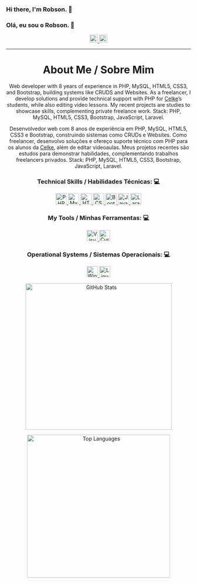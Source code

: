 ### Hi there, I'm Robson. 👋
### Olá, eu sou o Robson. 👋

<!-- Social Network -->
<p align="center">
  <a href="https://www.linkedin.com/in/robsonluiz/?locale=en_US">
    <img src="https://user-images.githubusercontent.com/55005374/103146171-312a4c00-470b-11eb-8839-992580bb8206.png" width="22px" alt="LinkedIn"/>
  </a>
  <a href="mailto:robsonluiz_6@hotmail.com">
    <img src="https://user-images.githubusercontent.com/20735034/149609991-58c03c8f-be3d-4ef2-b790-b5be58d99aee.png" width="22px" alt="Hotmail"/>
  </a>
</p>
<hr>

<!-- Title -->
<h1 align="center">About Me / Sobre Mim</h1>
<p align="center">Web developer with 8 years of experience in PHP, MySQL, HTML5, CSS3, and Bootstrap, building systems like CRUDS and Websites. As a freelancer, I develop solutions and provide technical support with PHP for <a href="https://celke.com.br/" target="_blank">Celke</a>’s students, while also editing video lessons. My recent projects are studies to showcase skills, complementing private freelance work. Stack: PHP, MySQL, HTML5, CSS3, Bootstrap, JavaScript, Laravel.</p>
<p align="center">Desenvolvedor web com 8 anos de experiência em PHP, MySQL, HTML5, CSS3 e Bootstrap, construindo sistemas como CRUDs e Websites. Como freelancer, desenvolvo soluções e ofereço suporte técnico com PHP para os alunos da <a href="https://celke.com.br/" target="_blank">Celke</a>, além de editar videoaulas. Meus projetos recentes são estudos para demonstrar habilidades, complementando trabalhos freelancers privados. Stack: PHP, MySQL, HTML5, CSS3, Bootstrap, JavaScript, Laravel.</p>

<!-- Technical Skills -->
<h3 align="center"><strong>Technical Skills / Habilidades Técnicas: 💻</strong></h3>
<p align="center">
  <a href="https://www.php.net/" target="_blank">
    <img height="30" src="https://img.shields.io/badge/PHP-777BB4?style=for-the-badge&logo=php&logoColor=white" alt="PHP">
  </a>
  <a href="https://www.mysql.com/" target="_blank">
    <img height="30" src="https://img.shields.io/badge/MySQL-005C84?style=for-the-badge&logo=mysql&logoColor=white" alt="MySQL">
  </a>
  <a href="https://developer.mozilla.org/en-US/docs/Web/HTML" target="_blank">
    <img height="30" src="https://img.shields.io/badge/HTML5-E34F26?style=for-the-badge&logo=html5&logoColor=white" alt="HTML5">
  </a>
  <a href="https://developer.mozilla.org/en-US/docs/Web/CSS" target="_blank">
    <img height="30" src="https://img.shields.io/badge/CSS3-1572B6?style=for-the-badge&logo=css3&logoColor=white" alt="CSS3">
  </a>
  <a href="https://getbootstrap.com/" target="_blank">
    <img height="30" src="https://img.shields.io/badge/Bootstrap-563D7C?style=for-the-badge&logo=bootstrap&logoColor=white" alt="Bootstrap">
  </a>
  <a href="https://developer.mozilla.org/en-US/docs/Web/JavaScript" target="_blank">
    <img height="30" src="https://img.shields.io/badge/JavaScript-323330?style=for-the-badge&logo=javascript&logoColor=F7DF1E" alt="JavaScript">
  </a>
  <a href="https://laravel.com/" target="_blank">
    <img height="30" src="https://img.shields.io/badge/Laravel-FF2D20?style=for-the-badge&logo=laravel&logoColor=white" alt="Laravel">
  </a>
</p>

<!-- Tools that I use -->
<h3 align="center"><strong>My Tools / Minhas Ferramentas: 💻</strong></h3>
<p align="center">
  <a href="https://visualstudio.microsoft.com/" target="_blank">
    <img height="30" src="https://img.shields.io/badge/Visual_Studio-5C2D91?style=for-the-badge&logo=visual%20studio&logoColor=white" alt="Visual Studio">
  </a>
  <a href="https://www.cursor.so/" target="_blank">
    <img height="30" src="https://img.shields.io/badge/Cursor_Editor-000000?style=for-the-badge&logo=cursor&logoColor=white" alt="Cursor Editor">
  </a>
</p>

<!-- Operational Systems -->
<h3 align="center"><strong>Operational Systems / Sistemas Operacionais: 💻</strong></h3>
<p align="center">
  <a href="https://www.microsoft.com/en-us/windows" target="_blank">
    <img height="30" src="https://img.shields.io/badge/Windows-0078D6?style=for-the-badge&logo=windows&logoColor=white" alt="Windows">
  </a>
  <a href="https://www.linux.org/" target="_blank">
    <img height="30" src="https://img.shields.io/badge/Linux-FCC624?style=for-the-badge&logo=linux&logoColor=black" alt="Linux">
  </a>
</p>

<!-- GitHub Stats -->
<p align="center">
  <a href="https://github.com/robson-luiz/github-readme-stats">
    <img align="center" src="https://github-readme-stats.vercel.app/api?username=robson-luiz&layout=default&theme=dark" width="399px" alt="GitHub Stats"/>
  </a>
</p>
<p align="center">
  <a href="https://github.com/robson-luiz/github-readme-stats">
    <img align="center" src="https://github-readme-stats.vercel.app/api/top-langs/?username=robson-luiz&theme=dark&layout=compact" width="390px" alt="Top Languages"/>
  </a>
</p>
